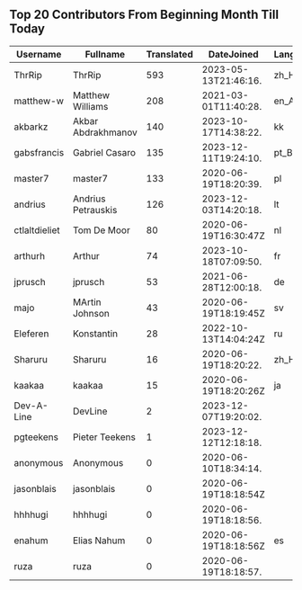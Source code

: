 ## Top 20 Contributors From Beginning Month Till Today ##
|Username|Fullname|Translated|DateJoined|Language|
|--------|--------|----------|----------|-------|
|ThrRip|ThrRip|593|2023-05-13T21:46:16.|zh_Hans|
|matthew-w|Matthew Williams|208|2021-03-01T11:40:28.|en_AU|
|akbarkz|Akbar Abdrakhmanov|140|2023-10-17T14:38:22.|kk|
|gabsfrancis|Gabriel Casaro|135|2023-12-11T19:24:10.|pt_BR|
|master7|master7|133|2020-06-19T18:20:39.|pl|
|andrius|Andrius Petrauskis|126|2023-12-03T14:20:18.|lt|
|ctlaltdieliet|Tom De Moor|80|2020-06-19T16:30:47Z|nl|
|arthurh|Arthur|74|2023-10-18T07:09:50.|fr|
|jprusch|jprusch|53|2021-06-28T12:00:18.|de|
|majo|MArtin Johnson|43|2020-06-19T18:19:45Z|sv|
|Eleferen|Konstantin|28|2022-10-13T14:04:24Z|ru|
|Sharuru|Sharuru|16|2020-06-19T18:20:22.|zh_Hans|
|kaakaa|kaakaa|15|2020-06-19T18:20:26Z|ja|
|Dev-A-Line|DevLine|2|2023-12-07T19:20:02.||
|pgteekens|Pieter Teekens|1|2023-12-12T12:18:18.||
|anonymous|Anonymous|0|2020-06-10T18:34:14.||
|jasonblais|jasonblais|0|2020-06-19T18:18:54Z||
|hhhhugi|hhhhugi|0|2020-06-19T18:18:56.||
|enahum|Elias  Nahum|0|2020-06-19T18:18:56Z|es|
|ruza|ruza|0|2020-06-19T18:18:57.||
